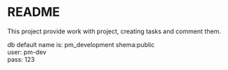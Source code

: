 # README

This project provide work with project, creating tasks and comment them.

db default name is: pm_development
shema:public  
user: pm-dev  
pass: 123  
